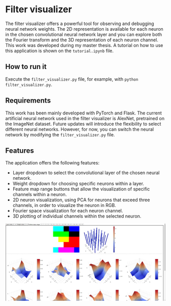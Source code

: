 # Filter visualizer
The filter visualizer offers a powerful tool for observing and debugging neural network weights. The 2D representation is available for each neuron in the chosen convolutional neural network layer and you can explore both the Fourier transform and the 3D representation of each neuron channel. This work was developed during my master thesis. A tutorial on how to use this application is shown on the `tutorial.ipynb` file. 

## How to run it
Execute the `filter_visualizer.py` file, for example, with `python filter_visualizer.py`.

## Requirements
This work has been mainly developed with PyTorch and Flask. The current artificial neural network used in the filter visualizer is AlexNet, pretrained on the ImageNet dataset. Future updates will introduce the flexibility to select different neural networks. However, for now, you can switch the neural network by modifying the `filter_visualizer.py` file.

## Features
The application offers the following features:
* Layer dropdown to select the convolutional layer of the chosen neural network.
* Weight dropdown for choosing specific neurons within a layer.
* Feature map range buttons that allow the visualization of specific channels within a neuron.
* 2D neuron visualization, using PCA for neurons that exceed three channels, in order to visualize the neuron in RGB.
* Fourier space visualization for each neuron channel.
* 3D plotting of individual channels within the selected neuron.

![Example of the filter visualizer application](./filter_visualizer.jpg)
